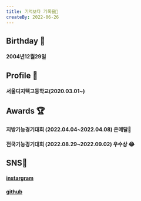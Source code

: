 ```yaml
---
title: 기억보다 기록을📖
createBy: 2022-06-26
---
```


## Birthday 🎉
#### 2004년12월29일
## Profile 📖
#### 서울디지텍고등학교(2020.03.01~)

## Awards 🏆
#### 지방기능경기대회 (2022.04.04~2022.04.08) 은메달🥈
#### 전국기능경기대회 (2022.08.29~2022.09.02) 우수상 😂

## SNS📱
#### [instargram](https://www.instagram.com/kimjuneseo/)

#### [github](https://github.com/kimjuneseo)    